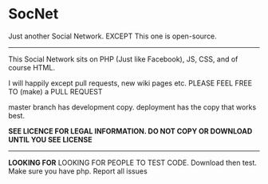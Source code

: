 # SocNet
Just another Social Network. EXCEPT This one is open-source.
<hr/>
This Social Network sits on PHP (Just like Facebook), JS, CSS, and of course HTML.

I will happily except pull requests, new wiki pages etc. 
PLEASE FEEL FREE TO (make) a PULL REQUEST

master branch has development copy. deployment has the copy that works best.

<b>SEE LICENCE FOR LEGAL INFORMATION. DO NOT COPY OR DOWNLOAD UNTIL YOU SEE LICENSE</b>
<hr/>
<b>LOOKING FOR</b>
LOOKING FOR PEOPLE TO TEST CODE. Download then test. Make sure you have php. Report all issues


